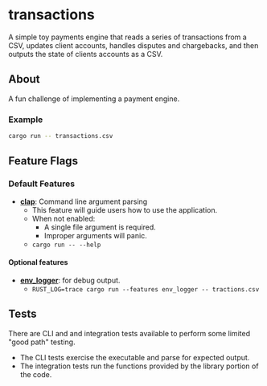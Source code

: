 # transactions

A simple toy payments engine that reads a series of transactions from a CSV,
updates client accounts, handles disputes and chargebacks, and then outputs the
state of clients accounts as a CSV.

## About

A fun challenge of implementing a payment engine.

### Example

```sh
cargo run -- transactions.csv
```

## Feature Flags

### Default Features

* **[clap](https://github.com/clap-rs/clap)**: Command line argument parsing
   * This feature will guide users how to use the application.
   * When not enabled:
      * A single file argument is required.
      * Improper arguments will panic.
   * `cargo run -- --help`

#### Optional features

* **[env_logger](https://github.com/env-logger-rs/env_logger/)**: for debug output.
   * `RUST_LOG=trace cargo run --features env_logger -- tractions.csv`

## Tests

There are CLI and and integration tests available to perform some limited "good
path" testing.

* The CLI tests exercise the executable and parse for expected output.
* The integration tests run the functions provided by the library portion of the code.
